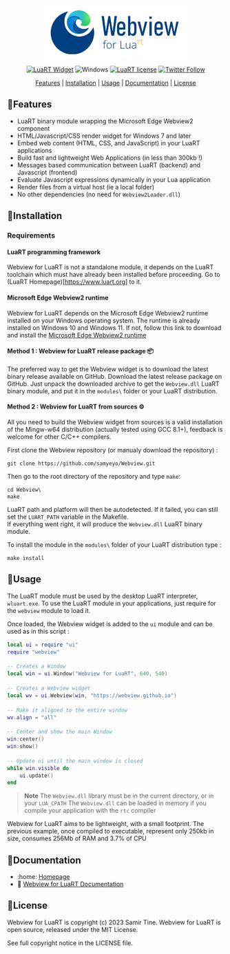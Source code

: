 <div align="center">

![Webview for LuaRT][title] 

[![LuaRT Widget](https://badgen.net/badge/LuaRT/Widget/yellow)](https://www.luart.org/)
![Windows](https://badgen.net/badge/Windows/10%20and%20later/blue?icon=windows)
[![LuaRT license](https://badgen.net/badge/License/MIT/green)](#license)
[![Twitter Follow](https://img.shields.io/twitter/follow/__LuaRT__?style=social)](https://www.twitter.com/__LuaRT__)

[Features](#small_blue_diamondfeatures) |
[Installation](#small_blue_diamondinstallation) |
[Usage](#small_blue_diamondusage) |
[Documentation](https://www.luart.org/doc/webview/index.html) |
[License](#small_blue_diamondlicense)

</div>
   
## :small_blue_diamond:Features

- LuaRT binary module wrapping the Microsoft Edge Webview2 component
- HTML/Javascript/CSS render widget for Windows 7 and later
- Embed web content (HTML, CSS, and JavaScript) in your LuaRT applications
- Build fast and lightweight Web Applications (in less than 300kb !)
- Messages based communication between LuaRT (backend) and Javascript (frontend)
- Evaluate Javascript expressions dynamically in your Lua application
- Render files from a virtual host (ie a local folder)
- No other dependencies (no need for `Webview2Loader.dll`)
  
## :small_blue_diamond:Installation

### Requirements

#### LuaRT programming framework
Webview for LuaRT is not a standalone module, it depends on the LuaRT toolchain which must have already been installed before proceeding.
Go to (LuaRT Homepage)[https://www.luart.org] to it.

#### Microsoft Edge Webview2 runtime
Webview for LuaRT depends on the Microsoft Edge Webview2 runtime installed on your Windows operating system.
The runtime is already installed on Windows 10 and Windows 11. If not, follow this link to download and install the [Microsoft Edge Webview2 runtime](https://developer.microsoft.com/fr-fr/microsoft-edge/webview2/)

#### Method 1 : Webview for LuaRT release package :package:

The preferred way to get the Webview widget is to download the latest binary release available on GitHub.
Download the latest release package on GitHub. Just unpack the downloaded archive to get the `Webview.dll` LuaRT binary module, and put it in the `modules\` folder or your LuaRT distribution.
  
#### Method 2 : Webview for LuaRT from sources :gear:

All you need to build the Webview widget from sources is a valid installation of the Mingw-w64 distribution (actually tested using GCC 8.1+), feedback is welcome for other C/C++ compilers.

First clone the Webview repository (or manualy download the repository) :
```
git clone https://github.com/samyeyo/Webview.git
```

Then go to the root directory of the repository and type ```make```:

```
cd Webview\
make
```
LuaRT path and platform will then be autodetected. If it failed, you can still set the `LUART_PATH` variable in the Makefile.  
If everything went right, it will produce the `Webview.dll` LuaRT binary module.

To install the module in the `modules\` folder of your LuaRT distribution type :

```
make install
```

## :small_blue_diamond:Usage
The LuaRT module must be used by the desktop LuaRT interpreter, `wluart.exe`.
To use the LuaRT module in your applications, just require for the `webview` module to load it.

Once loaded, the Webview widget is added to the `ui` module and can be used as in this script :
```lua
local ui = require "ui"
require "webview"

-- Creates a Window
local win = ui.Window("Webview for LuaRT", 640, 540)

-- Creates a Webview widget
local wv = ui.Webview(win, "https://webview.github.io")

-- Make it aligned to the entire window
wv.align = "all"

-- Center and show the main Window
win:center()
win:show()

-- Update ui until the main window is closed
while win.visible do
    ui.update()
end
```
> **Note**
> The `Webview.dll` library must be in the current directory, or in your `LUA_CPATH` 
> The `Webview.dll` can be loaded in memory if you compile your application with the `rtc` compiler

Webview for LuaRT aims to be lightweight, with a small footprint. The previous example, once compiled to executable, represent only 250kb in size, consumes 256Mb of RAM and 3.7% of CPU

## :small_blue_diamond:Documentation
  
- :home: [Homepage](http://webview.github.io/index.html)
- :book: [Webview for LuaRT Documentation](http://www.luart.org/doc/webview.html)
  
## :small_blue_diamond:License
  
Webview for LuaRT is copyright (c) 2023 Samir Tine.
Webview for LuaRT is open source, released under the MIT License.

See full copyright notice in the LICENSE file.

[title]: contrib/Webview.png

